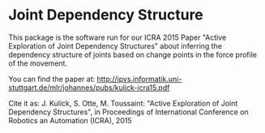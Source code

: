 # Joint Dependency Structure

This package is the software run for our ICRA 2015 Paper "Active Exploration of Joint Dependency Structures" about inferring the dependency structure
of joints based on change points in the force profile of the movement. 

You can find the paper at: http://ipvs.informatik.uni-stuttgart.de/mlr/johannes/pubs/kulick-icra15.pdf

Cite it as: J. Kulick, S. Otte, M. Toussaint: "Active Exploration of Joint Dependency Structures", in Proceedings of International Conference on Robotics an Automation (ICRA), 2015



